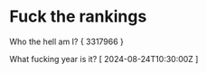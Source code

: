 # Fuck the rankings

Who the hell am I?
{ 3317966 }

What fucking year is it?
[ 2024-08-24T10:30:00Z ]
